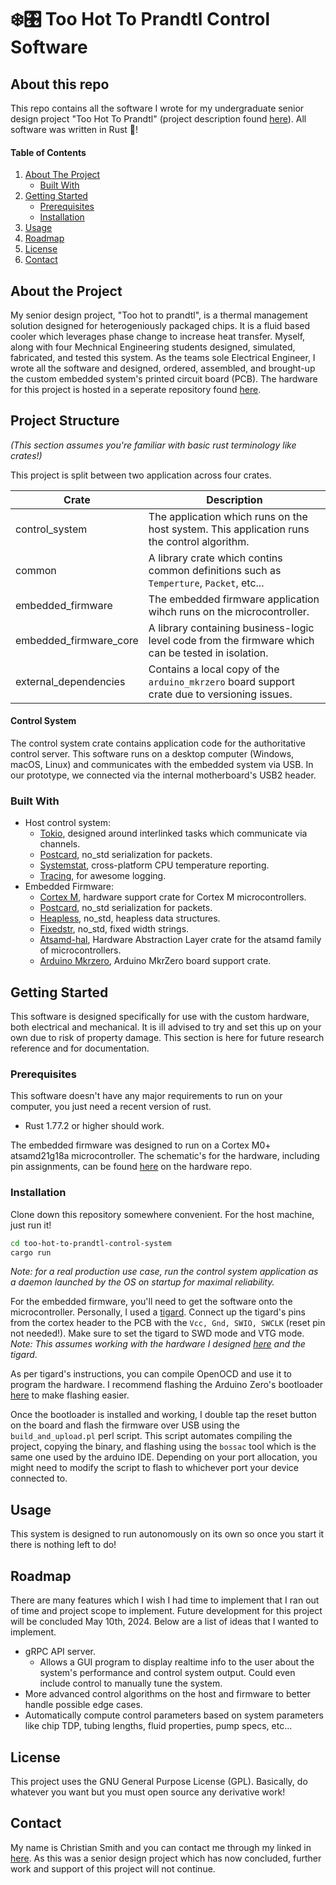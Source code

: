 # ❄️🎛️ Too Hot To Prandtl Control Software

## About this repo
This repo contains all the software I wrote for my undergraduate senior design project "Too Hot To Prandtl" (project description found [here](#project-introduction)).
All software was written in Rust 🦀! 

<!-- TABLE OF CONTENTS -->
<div>
  <h4>Table of Contents</h4>
  <ol>
    <li>
      <a href="#about-the-project">About The Project</a>
      <ul>
        <li><a href="#built-with">Built With</a></li>
      </ul>
    </li>
    <li>
      <a href="#getting-started">Getting Started</a>
      <ul>
        <li><a href="#prerequisites">Prerequisites</a></li>
        <li><a href="#installation">Installation</a></li>
      </ul>
    </li>
    <li><a href="#usage">Usage</a></li>
    <li><a href="#roadmap">Roadmap</a></li>
    <li><a href="#license">License</a></li>
    <li><a href="#contact">Contact</a></li>
  </ol>
</div>


## About the Project
My senior design project, "Too hot to prandtl", is a thermal management solution designed for heterogeniously packaged chips.
It is a fluid based cooler which leverages phase change to increase heat transfer.
Myself, along with four Mechnical Engineering students designed, simulated, fabricated, and tested this system.
As the teams sole Electrical Engineer, I wrote all the software and designed, ordered, assembled, and brought-up the custom embedded system's printed circuit board (PCB).
The hardware for this project is hosted in a seperate repository found [here](https://github.com/Ymit24/prandtl-hardware/tree/main).

## Project Structure
_(This section assumes you're familiar with basic rust terminology like crates!)_

This project is split between two application across four crates.

| Crate | Description |
| ----- | ----------- |
| control_system | The application which runs on the host system. This application runs the control algorithm. |
| common | A library crate which contins common definitions such as `Temperture`, `Packet`, etc... |
| embedded_firmware | The embedded firmware application wihch runs on the microcontroller. |
| embedded_firmware_core | A library containing business-logic level code from the firmware which can be tested in isolation. |
| external_dependencies | Contains a local copy of the `arduino_mkrzero` board support crate due to versioning issues. |

#### Control System
The control system crate contains application code for the authoritative control server.
This software runs on a desktop computer (Windows, macOS, Linux) and communicates with the embedded system via USB.
In our prototype, we connected via the internal motherboard's USB2 header.

### Built With

- Host control system:
  - [Tokio](https://docs.rs/tokio/latest/tokio/), designed around interlinked tasks which communicate via channels.
  - [Postcard](https://docs.rs/postcard/latest/postcard/), no_std serialization for packets.
  - [Systemstat](https://docs.rs/systemstat/latest/systemstat/), cross-platform CPU temperature reporting.
  - [Tracing](https://docs.rs/tracing/latest/tracing/), for awesome logging.
- Embedded Firmware:
  - [Cortex M](https://docs.rs/cortex-m/latest/cortex_m/), hardware support crate for Cortex M microcontrollers.
  - [Postcard](https://docs.rs/postcard/latest/postcard/), no_std serialization for packets.
  - [Heapless](https://docs.rs/heapless/latest/heapless/), no_std, heapless data structures.
  - [Fixedstr](https://docs.rs/fixedstr/latest/fixedstr/), no_std, fixed width strings.
  - [Atsamd-hal](https://docs.rs/atsamd-hal/latest/atsamd_hal/), Hardware Abstraction Layer crate for the atsamd family of microcontrollers.
  - [Arduino Mkrzero](https://docs.rs/arduino_mkrzero/latest/arduino_mkrzero/), Arduino MkrZero board support crate.

## Getting Started
This software is designed specifically for use with the custom hardware, both electrical and mechanical. 
It is ill advised to try and set this up on your own due to risk of property damage. This section is here
for future research reference and for documentation.

### Prerequisites
This software doesn't have any major requirements to run on your computer, you just need a recent version of rust.
- Rust 1.77.2 or higher should work.

The embedded firmware was designed to run on a Cortex M0+ atsamd21g18a microcontroller.
The schematic's for the hardware, including pin assignments, can be found [here](https://github.com/Ymit24/prandtl-hardware/tree/main) on the hardware repo.

### Installation
Clone down this repository somewhere convenient. For the host machine, just run it!
```bash
cd too-hot-to-prandtl-control-system
cargo run
```

_Note: for a real production use case, run the control system application as a daemon launched by the OS on startup for maximal reliability._

For the embedded firmware, you'll need to get the software onto the microcontroller.
Personally, I used a [tigard](https://github.com/tigard-tools/tigard).
Connect up the tigard's pins from the cortex header to the PCB with the `Vcc, Gnd, SWIO, SWCLK` (reset pin not needed!).
Make sure to set the tigard to SWD mode and VTG mode.
_Note: This assumes working with the hardware I designed [here](https://github.com/Ymit24/prandtl-hardware/tree/main) and the tigard_.

As per tigard's instructions, you can compile OpenOCD and use it to program the hardware.
I recommend flashing the Arduino Zero's bootloader [here](https://github.com/arduino/ArduinoCore-samd/tree/master/bootloaders/zero) to make flashing easier.

Once the bootloader is installed and working, I double tap the reset button on the board and flash the firmware over USB using the `build_and_upload.pl` perl script.
This script automates compiling the project, copying the binary, and flashing using the `bossac` tool which is the same one used by the arduino IDE.
Depending on your port allocation, you might need to modify the script to flash to whichever port your device connected to.


## Usage
This system is designed to run autonomously on its own so once you start it there is nothing left to do!

## Roadmap
There are many features which I wish I had time to implement that I ran out of time and project scope to implement.
Future development for this project will be concluded May 10th, 2024. Below are a list of ideas that I wanted to implement.

- gRPC API server.
  - Allows a GUI program to display realtime info to the user about the system's performance and control system output. Could even include control to manually tune the system.
- More advanced control algorithms on the host and firmware to better handle possible edge cases.
- Automatically compute control parameters based on system parameters like chip TDP, tubing lengths, fluid properties, pump specs, etc...

## License
This project uses the GNU General Purpose License (GPL). Basically, do whatever you want but you must open source any derivative work!

## Contact
My name is Christian Smith and you can contact me through my linked in [here](https://www.linkedin.com/in/christian-ryan-smith/).
As this was a senior design project which has now concluded, further work and support of this project will not continue.
